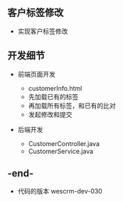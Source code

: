 
## 客户标签修改
- 实现客户标签修改

## 开发细节
- 前端页面开发
    - customerInfo.html
    - 先加载已有的标签
    - 再加载所有标签，和已有的比对
    - 发起修改和提交
    
- 后端开发
    - CustomerController.java
    - CustomerService.java
    
## -end-
- 代码的版本 wescrm-dev-030


